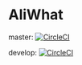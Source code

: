 # AliWhat

master: [![CircleCI](https://circleci.com/gh/Ilyes-Hammadi/aliwhat/tree/master.svg?style=svg)](https://circleci.com/gh/Ilyes-Hammadi/aliwhat/tree/master)

develop: [![CircleCI](https://circleci.com/gh/Ilyes-Hammadi/aliwhat/tree/develop.svg?style=svg)](https://circleci.com/gh/Ilyes-Hammadi/aliwhat/tree/develop)